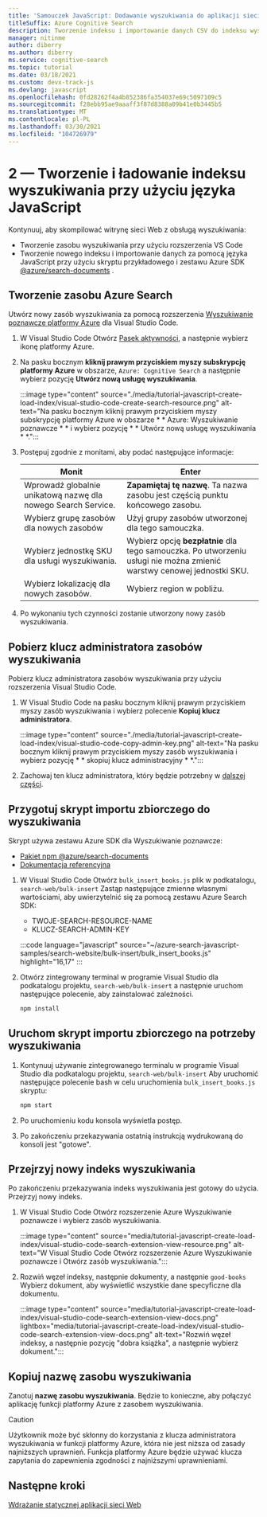 ```yaml
---
title: 'Samouczek JavaScript: Dodawanie wyszukiwania do aplikacji sieci Web'
titleSuffix: Azure Cognitive Search
description: Tworzenie indeksu i importowanie danych CSV do indeksu wyszukiwania za pomocą języka JavaScript przy użyciu zestawu SDK npm @azure/search-documents .
manager: nitinme
author: diberry
ms.author: diberry
ms.service: cognitive-search
ms.topic: tutorial
ms.date: 03/18/2021
ms.custom: devx-track-js
ms.devlang: javascript
ms.openlocfilehash: 0fd28262f4a4b852386fa354037e69c5097109c5
ms.sourcegitcommit: f28ebb95ae9aaaff3f87d8388a09b41e0b3445b5
ms.translationtype: MT
ms.contentlocale: pl-PL
ms.lasthandoff: 03/30/2021
ms.locfileid: "104726979"
---
```

# <a name="2---create-and-load-search-index-with-javascript"></a>2 — Tworzenie i ładowanie indeksu wyszukiwania przy użyciu języka JavaScript

Kontynuuj, aby skompilować witrynę sieci Web z obsługą wyszukiwania:
* Tworzenie zasobu wyszukiwania przy użyciu rozszerzenia VS Code
* Tworzenie nowego indeksu i importowanie danych za pomocą języka JavaScript przy użyciu skryptu przykładowego i zestawu Azure SDK [@azure/search-documents](https://www.npmjs.com/package/@azure/search-documents) .

## <a name="create-an-azure-search-resource"></a>Tworzenie zasobu Azure Search 

Utwórz nowy zasób wyszukiwania za pomocą rozszerzenia [Wyszukiwanie poznawcze platformy Azure](https://marketplace.visualstudio.com/items?itemName=ms-azuretools.vscode-azurecognitivesearch) dla Visual Studio Code.

1. W Visual Studio Code Otwórz [Pasek aktywności](https://code.visualstudio.com/docs/getstarted/userinterface), a następnie wybierz ikonę platformy Azure. 

1. Na pasku bocznym **kliknij prawym przyciskiem myszy subskrypcję platformy Azure** w obszarze, `Azure: Cognitive Search` a następnie wybierz pozycję **Utwórz nową usługę wyszukiwania**.

    :::image type="content" source="./media/tutorial-javascript-create-load-index/visual-studio-code-create-search-resource.png" alt-text="Na pasku bocznym kliknij prawym przyciskiem myszy subskrypcję platformy Azure w obszarze * * Azure: Wyszukiwanie poznawcze * * i wybierz pozycję * * Utwórz nową usługę wyszukiwania * *.":::

1. Postępuj zgodnie z monitami, aby podać następujące informacje:

    |Monit|Enter|
    |--|--|
    |Wprowadź globalnie unikatową nazwę dla nowego Search Service.|**Zapamiętaj tę nazwę**. Ta nazwa zasobu jest częścią punktu końcowego zasobu.|
    |Wybierz grupę zasobów dla nowych zasobów|Użyj grupy zasobów utworzonej dla tego samouczka.|
    |Wybierz jednostkę SKU dla usługi wyszukiwania.|Wybierz opcję **bezpłatnie** dla tego samouczka. Po utworzeniu usługi nie można zmienić warstwy cenowej jednostki SKU.|
    |Wybierz lokalizację dla nowych zasobów.|Wybierz region w pobliżu.|

1. Po wykonaniu tych czynności zostanie utworzony nowy zasób wyszukiwania. 

## <a name="get-your-search-resource-admin-key"></a>Pobierz klucz administratora zasobów wyszukiwania

Pobierz klucz administratora zasobów wyszukiwania przy użyciu rozszerzenia Visual Studio Code. 

1. W Visual Studio Code na pasku bocznym kliknij prawym przyciskiem myszy zasób wyszukiwania i wybierz polecenie **Kopiuj klucz administratora**.

    :::image type="content" source="./media/tutorial-javascript-create-load-index/visual-studio-code-copy-admin-key.png" alt-text="Na pasku bocznym kliknij prawym przyciskiem myszy zasób wyszukiwania i wybierz pozycję * * skopiuj klucz administracyjny * *.":::

1. Zachowaj ten klucz administratora, który będzie potrzebny w [dalszej części](#prepare-the-bulk-import-script-for-search). 

## <a name="prepare-the-bulk-import-script-for-search"></a>Przygotuj skrypt importu zbiorczego do wyszukiwania

Skrypt używa zestawu Azure SDK dla Wyszukiwanie poznawcze:

* [Pakiet npm @azure/search-documents](https://www.npmjs.com/package/@azure/search-documents)
* [Dokumentacja referencyjna](/javascript/api/overview/azure/search-documents-readme)

1. W Visual Studio Code Otwórz `bulk_insert_books.js` plik w podkatalogu,  `search-web/bulk-insert` Zastąp następujące zmienne własnymi wartościami, aby uwierzytelnić się za pomocą zestawu Azure Search SDK:

    * TWOJE-SEARCH-RESOURCE-NAME
    * KLUCZ-SEARCH-ADMIN-KEY

    :::code language="javascript" source="~/azure-search-javascript-samples/search-website/bulk-insert/bulk_insert_books.js" highlight="16,17" :::

1. Otwórz zintegrowany terminal w programie Visual Studio dla podkatalogu projektu, `search-web/bulk-insert` a następnie uruchom następujące polecenie, aby zainstalować zależności. 

    ```bash
    npm install 
    ```

## <a name="run-the-bulk-import-script-for-search"></a>Uruchom skrypt importu zbiorczego na potrzeby wyszukiwania

1. Kontynuuj używanie zintegrowanego terminalu w programie Visual Studio dla podkatalogu projektu, `search-web/bulk-insert` Aby uruchomić następujące polecenie bash w celu uruchomienia `bulk_insert_books.js` skryptu:

    ```javascript
    npm start
    ```

1. Po uruchomieniu kodu konsola wyświetla postęp. 
1. Po zakończeniu przekazywania ostatnią instrukcją wydrukowaną do konsoli jest "gotowe".

## <a name="review-the-new-search-index"></a>Przejrzyj nowy indeks wyszukiwania

Po zakończeniu przekazywania indeks wyszukiwania jest gotowy do użycia. Przejrzyj nowy indeks.

1. W Visual Studio Code Otwórz rozszerzenie Azure Wyszukiwanie poznawcze i wybierz zasób wyszukiwania.  

    :::image type="content" source="media/tutorial-javascript-create-load-index/visual-studio-code-search-extension-view-resource.png" alt-text="W Visual Studio Code Otwórz rozszerzenie Azure Wyszukiwanie poznawcze i Otwórz zasób wyszukiwania.":::

1. Rozwiń węzeł indeksy, następnie dokumenty, a następnie `good-books` Wybierz dokument, aby wyświetlić wszystkie dane specyficzne dla dokumentu.
 
    :::image type="content" source="media/tutorial-javascript-create-load-index/visual-studio-code-search-extension-view-docs.png" lightbox="media/tutorial-javascript-create-load-index/visual-studio-code-search-extension-view-docs.png" alt-text="Rozwiń węzeł indeksy, a następnie pozycję &quot;dobra książka&quot;, a następnie wybierz dokument.":::

## <a name="copy-your-search-resource-name"></a>Kopiuj nazwę zasobu wyszukiwania

Zanotuj **nazwę zasobu wyszukiwania**. Będzie to konieczne, aby połączyć aplikację funkcji platformy Azure z zasobem wyszukiwania. 

> [!CAUTION]
> Użytkownik może być skłonny do korzystania z klucza administratora wyszukiwania w funkcji platformy Azure, która nie jest niższa od zasady najniższych uprawnień. Funkcja platformy Azure będzie używać klucza zapytania do zapewnienia zgodności z najniższymi uprawnieniami. 

## <a name="next-steps"></a>Następne kroki

[Wdrażanie statycznej aplikacji sieci Web](tutorial-javascript-deploy-static-web-app.md)